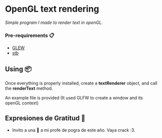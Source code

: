 # OpenGL text rendering

_Simple program I made to render text in openGL._

### Pre-requirements 📋

* [GLEW](http://glew.sourceforge.net/)
* [stb](https://github.com/nothings/stb)


## Using 📦

Once everything is properly installed, create a **textRenderer** object, and call the **renderText** method.

An example file is provided (It used GLFW to create a window and its openGL context)


## Expresiones de Gratitud 🎁

* Invito a una 🍺 a mi profe de pogra de este año. Vaya crack :3.

